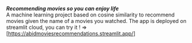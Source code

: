 ****_Recommending movies so you can enjoy life_****
<br>
A machine learning project based on cosine similarity to recommend movies given the name of a movies you watched.
The app is deployed  on streamlit cloud, you can try it ! => [https://abidmoviesrecommendations.streamlit.app/]
